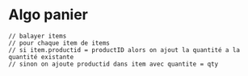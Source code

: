 # Algo panier
    
    // balayer items
    // pour chaque item de items
    // si item.productid = productID alors on ajout la quantité a la quantité existante
    // sinon on ajoute productid dans item avec quantite = qty